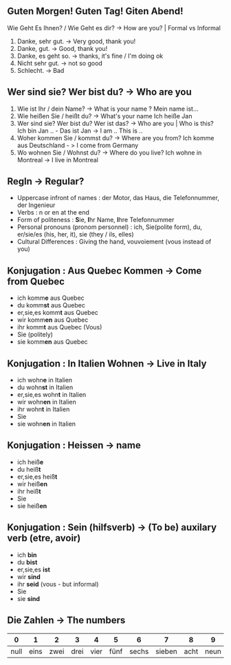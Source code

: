 ## Guten Morgen! Guten Tag! Giten Abend! 
Wie Geht Es Ihnen? / Wie Geht es dir? -> How are you? | Formal vs Informal

1. Danke, sehr gut. -> Very good, thank you!
2. Danke, gut. -> Good, thank you!
3. Danke, es geht so. -> thanks, it's fine / I'm doing ok
4. Nicht sehr gut. -> not so good
5. Schlecht. -> Bad

## Wer sind sie? Wer bist du? -> Who are you

1. Wie ist Ihr / dein Name? -> What is your name ?
Mein name ist...
2. Wie heißen Sie / heißt du? -> What's your name
Ich heiße Jan
3. Wer sind sie? Wer bist du? Wer ist das? -> Who are you | Who is this?
Ich bin Jan .. - Das ist Jan -> I am .. This is ..
4. Woher kommen Sie / kommst du? -> Where are you from?
Ich komme aus Deutschland - > I come from Germany
5. Wo wohnen Sie / Wohnst du? -> Where do you live?
Ich wohne in Montreal -> I live in Montreal

## Regln -> Regular?

- Uppercase infront of names : der Motor, das Haus, die Telefonnummer, der Ingenieur
- Verbs : n or en at the end
- Form of politeness : **S**ie, **I**hr Name, **I**hre Telefonnummer
- Personal pronouns (pronom personnel) : ich, Sie(polite form), du, er/sie/es (his, her, it), sie (they / ils, elles)
- Cultural Differences : Giving the hand, vouvoiement (vous instead of you)

## Konjugation : Aus Quebec Kommen -> Come from Quebec

- ich komm**e** aus Quebec 
- du komm**st** aus Quebec
- er,sie,es komm**t** aus Quebec
- wir komm**en** aus Quebec 
- ihr komm**t** aus Quebec (Vous)
- Sie (politely)
- sie komm**en** aus Quebec

## Konjugation : In Italien Wohnen -> Live in Italy

- ich wohn**e** in Italien
- du wohn**st** in Italien
- er,sie,es wohn**t** in Italien
- wir wohn**en** in Italien
- ihr wohn**t** in Italien
- Sie
- sie wohn**en** in Italien

## Konjugation : Heissen -> name

- ich heiß**e**
- du heiß**t**
- er,sie,es heiß**t**
- wir heiß**en**
- ihr heiß**t**
- Sie
- sie heiß**en**

## Konjugation : Sein (hilfsverb) -> (To be) auxilary verb (etre, avoir)

- ich **bin**
- du **bist**
- er,sie,es **ist**
- wir **sind**
- ihr **seid** (vous - but informal)
- Sie
- sie **sind**

## Die Zahlen -> The numbers

|0|1|2|3|4|5|6|7|8|9|10|
|-|-|-|-|-|-|-|-|-|-|-|
|null|eins|zwei|drei|vier|fünf|sechs|sieben|acht|neun|zehn|

